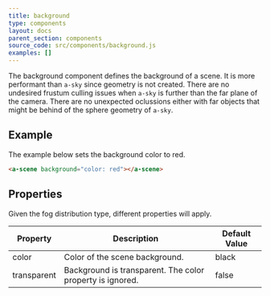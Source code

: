 ```yaml
---
title: background
type: components
layout: docs
parent_section: components
source_code: src/components/background.js
examples: []
---
```


The background component defines the background of a scene. It is more performant than `a-sky` since geometry is not created. There are no undesired frustum culling issues when `a-sky` is further than the far plane of the camera. There are no unexpected oclussions either with far objects that might be behind of the sphere geometry of `a-sky`.

## Example

The example below sets the background color to red.

```html
<a-scene background="color: red"></a-scene>
```

## Properties

Given the fog distribution type, different properties will apply.

| Property | Description                                                                          | Default Value |
|----------|--------------------------------------------------------------------------------------|---------------|
| color    | Color of the scene background. | black          |
| transparent    | Background is transparent. The color property is ignored. | false          |


